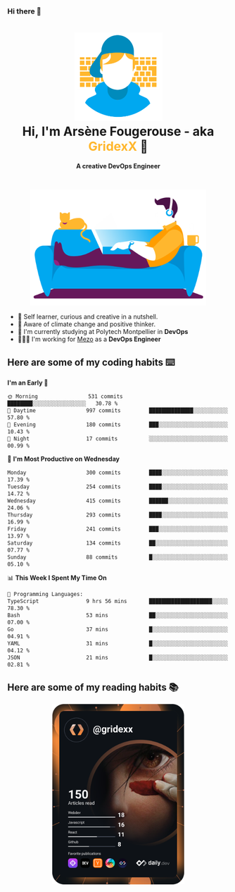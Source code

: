 ### Hi there 👋

<!--
**GridexX/gridexx** is a ✨ _special_ ✨ repository because its `README.md` (this file) appears on your GitHub profile.

Here are some ideas to get you started:

- 🔭 I’m currently working on ...
- 🌱 I’m currently learning ...
- 👯 I’m looking to collaborate on ...
- 🤔 I’m looking for help with ...
- 💬 Ask me about ...
- 📫 How to reach me: ...
- 😄 Pronouns: ...
- ⚡ Fun fact: ...
-->


<!-- Header -->
<h1 align="center">
  <img src="./images/user_profile.png" width="200">
  <br>
  Hi, I'm Arsène Fougerouse - aka <span style="color:#ffb72e">GridexX</span> 👋
</h1>


<p align="center">
  <b>A creative DevOps Engineer </b>
</p>
<br/>
<p align="center">
  <img src="./images/man_couch.png" width="400">
</p>

- 🎨 Self learner, curious and creative in a nutshell. 
- 🌱 Aware of climate change and positive thinker.
- 📕 I'm currently studying at Polytech Montpellier in **DevOps**
- 👨🏻‍💻 I'm working for [Mezo](https://meso-lr.umontpellier.fr/) as a **DevOps Engineer**


## Here are some of my coding habits ⌨️

<!-- Add a section about tech and Ops stack
  Like this one : https://github.com/Xanthus58#-tech-stack
-->
<!--START_SECTION:waka-->
**I'm an Early 🐤** 

```text
🌞 Morning                531 commits         ████████░░░░░░░░░░░░░░░░░   30.78 % 
🌆 Daytime                997 commits         ██████████████░░░░░░░░░░░   57.80 % 
🌃 Evening                180 commits         ███░░░░░░░░░░░░░░░░░░░░░░   10.43 % 
🌙 Night                  17 commits          ░░░░░░░░░░░░░░░░░░░░░░░░░   00.99 % 
```
📅 **I'm Most Productive on Wednesday** 

```text
Monday                   300 commits         ████░░░░░░░░░░░░░░░░░░░░░   17.39 % 
Tuesday                  254 commits         ████░░░░░░░░░░░░░░░░░░░░░   14.72 % 
Wednesday                415 commits         ██████░░░░░░░░░░░░░░░░░░░   24.06 % 
Thursday                 293 commits         ████░░░░░░░░░░░░░░░░░░░░░   16.99 % 
Friday                   241 commits         ███░░░░░░░░░░░░░░░░░░░░░░   13.97 % 
Saturday                 134 commits         ██░░░░░░░░░░░░░░░░░░░░░░░   07.77 % 
Sunday                   88 commits          █░░░░░░░░░░░░░░░░░░░░░░░░   05.10 % 
```


📊 **This Week I Spent My Time On** 

```text
💬 Programming Languages: 
TypeScript               9 hrs 56 mins       ████████████████████░░░░░   78.30 % 
Bash                     53 mins             ██░░░░░░░░░░░░░░░░░░░░░░░   07.00 % 
Go                       37 mins             █░░░░░░░░░░░░░░░░░░░░░░░░   04.91 % 
YAML                     31 mins             █░░░░░░░░░░░░░░░░░░░░░░░░   04.12 % 
JSON                     21 mins             █░░░░░░░░░░░░░░░░░░░░░░░░   02.81 % 
```


<!--END_SECTION:waka-->

## Here are some of my reading habits 📚
<div  align="center">
  <img src="./images/devcard.svg" width="300">
</div>
